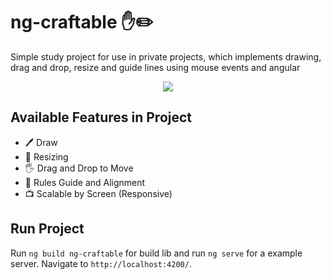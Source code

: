 # ng-craftable :hand::pencil2:

Simple study project for use in private projects, which implements drawing, drag and drop, resize and guide lines using mouse events and angular

<p align="center">
  <img src="https://github.com/luancaike/ng-craftable/blob/master/docs/preview.gif" />
</p>

## Available Features in Project

* :pen: Draw
* :triangular_ruler: Resizing
* :raised_hand_with_fingers_splayed: Drag and Drop to Move
* :straight_ruler: Rules Guide and Alignment
* :tv: Scalable by Screen (Responsive)

## Run Project

Run `ng build ng-craftable` for build lib and run `ng serve` for a example server.
Navigate to `http://localhost:4200/`.
